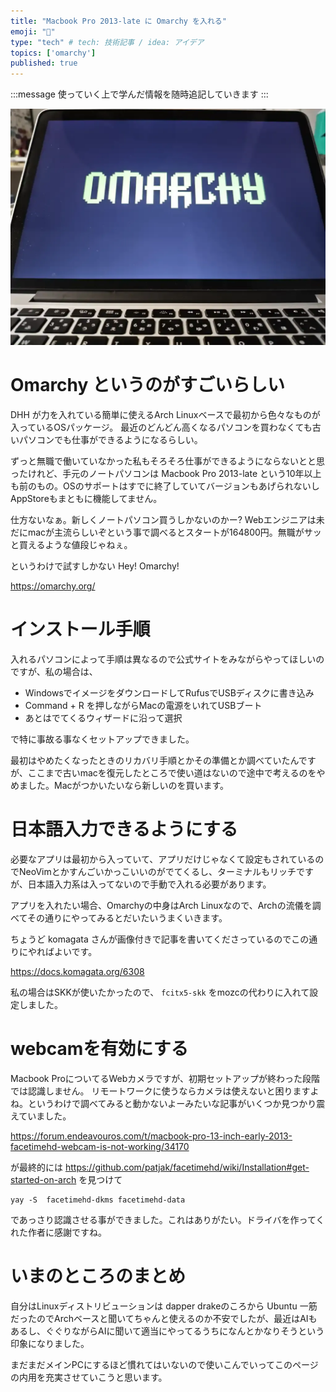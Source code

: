 ```yaml
---
title: "Macbook Pro 2013-late に Omarchy を入れる"
emoji: "📌"
type: "tech" # tech: 技術記事 / idea: アイデア
topics: ['omarchy']
published: true
---
```


:::message
使っていく上で学んだ情報を随時追記していきます
:::

![](/images/20251001_01.webp)

# Omarchy というのがすごいらしい
DHH が力を入れている簡単に使えるArch Linuxベースで最初から色々なものが入っているOSパッケージ。
最近のどんどん高くなるパソコンを買わなくても古いパソコンでも仕事ができるようになるらしい。

ずっと無職で働いていなかった私もそろそろ仕事ができるようにならないとと思ったけれど、手元のノートパソコンは Macbook Pro 2013-late という10年以上も前のもの。OSのサポートはすでに終了していてバージョンもあげられないしAppStoreもまともに機能してません。

仕方ないなぁ。新しくノートパソコン買うしかないのかー? Webエンジニアは未だにmacが主流らしいぞという事で調べるとスタートが164800円。無職がサッと買えるような値段じゃねぇ。

というわけで試すしかない Hey! Omarchy!

https://omarchy.org/

# インストール手順

入れるパソコンによって手順は異なるので公式サイトをみながらやってほしいのですが、私の場合は、

- WindowsでイメージをダウンロードしてRufusでUSBディスクに書き込み
- Command + R を押しながらMacの電源をいれてUSBブート
- あとはでてくるウィザードに沿って選択

で特に事故る事なくセットアップできました。

最初はやめたくなったときのリカバリ手順とかその準備とか調べていたんですが、ここまで古いmacを復元したところで使い道はないので途中で考えるのをやめました。Macがつかいたいなら新しいのを買います。

# 日本語入力できるようにする

必要なアプリは最初から入っていて、アプリだけじゃなくて設定もされているのでNeoVimとかすんごいかっこいいのがでてくるし、ターミナルもリッチですが、日本語入力系は入ってないので手動で入れる必要があります。

アプリを入れたい場合、Omarchyの中身はArch Linuxなので、Archの流儀を調べてその通りにやってみるとだいたいうまくいきます。

ちょうど komagata さんが画像付きで記事を書いてくださっているのでこの通りにやればよいです。

https://docs.komagata.org/6308

私の場合はSKKが使いたかったので、 ` fcitx5-skk ` をmozcの代わりに入れて設定しました。

# webcamを有効にする
Macbook ProについてるWebカメラですが、初期セットアップが終わった段階では認識しません。
リモートワークに使うならカメラは使えないと困りますよね。というわけで調べてみると動かないよーみたいな記事がいくつか見つかり震えていました。

https://forum.endeavouros.com/t/macbook-pro-13-inch-early-2013-facetimehd-webcam-is-not-working/34170

が最終的には https://github.com/patjak/facetimehd/wiki/Installation#get-started-on-arch を見つけて

```
yay -S  facetimehd-dkms facetimehd-data
```

であっさり認識させる事ができました。これはありがたい。ドライバを作ってくれた作者に感謝ですね。

# いまのところのまとめ

自分はLinuxディストリビューションは dapper drakeのころから Ubuntu 一筋だったのでArchベースと聞いてちゃんと使えるのか不安でしたが、最近はAIもあるし、ぐぐりながらAIに聞いて適当にやってるうちになんとかなりそうという印象になりました。

まだまだメインPCにするほど慣れてはいないので使いこんでいってこのページの内用を充実させていこうと思います。



